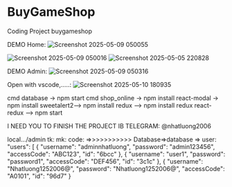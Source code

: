 # BuyGameShop
Coding Project buygameshop

DEMO Home:
![Screenshot 2025-05-09 050055](https://github.com/user-attachments/assets/f66e49f1-f0a2-49b5-a362-95fa4d1f759a)


![Screenshot 2025-05-09 050016](https://github.com/user-attachments/assets/6e584e28-bf73-4b6f-ac2c-8386112fac91)
![Screenshot 2025-05-05 220828](https://github.com/user-attachments/assets/8de2eebc-7c7c-43fc-8e1f-7b00b281dc52)


DEMO Admin: 
![Screenshot 2025-05-09 050316](https://github.com/user-attachments/assets/a4e9480e-7ee3-489c-bd7e-11fa926c98cf)

Open with vscode,.....:
![Screenshot 2025-05-10 180935](https://github.com/user-attachments/assets/44c97062-1f6d-4d16-b6f7-3a50343d0ed6)


cmd database -> npm start
cmd shop_online -> npm install react-modal -> npm install sweetalert2--> npm install redux --> npm install redux react-redux --> npm start


I NEED YOU TO FINISH THE PROJECT 
IB TELEGRAM: @nhatluong2006




local.../admin 
tk:
mk:
code: =>>>>>>>>>>> Database=>database => user:
"users": [
    {
      "username": "adminnhatluong",
      "password": "admin123456",
      "accessCode": "ABC123",
      "id": "6bcc"
    },
    {
      "username": "user1",
      "password": "password1",
      "accessCode": "DEF456",
      "id": "3c1c"
    },
    {
      "username": "Nhatluong1252006@",
      "password": "Nhatluong1252006@",
      "accessCode": "A0101",
      "id": "96d7"
    }
